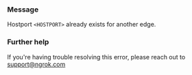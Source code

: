 
### Message
Hostport <code>&lt;HOSTPORT&gt;</code> already exists for another edge.

### Further help
If you're having trouble resolving this error, please reach out to [support@ngrok.com](mailto:support@ngrok.com?subject=Help%20with%20ERR_NGROK_7122)

